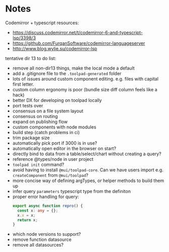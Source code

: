 # Notes

Codemirror + typescript resources:

- https://discuss.codemirror.net/t/codemirror-6-and-typescript-lsp/3398/3
- https://github.com/FurqanSoftware/codemirror-languageserver
- http://www.blog.wylie.su/codemirror-lsp

tentative dir 13 to do list:

- remove all non-dir13 things, make the local mode a default
- add a .gitignore file to the `.toolpad-generated` folder
- lots of issues around custom component editing. e.g. files with capital first letter.
- custom column ergonomy is poor (bundle size diff column feels like a hack)
- better DX for developing on toolpad locally
- port tests over
- consensus on a file system layout
- consensus on routing
- expand on publishing flow
- custom components with node modules
- build step (catch problems in ci)
- trim package size
- automatically pick port if 3000 is in use?
- automatically open editor in the browser on start?
- directly bind to data from a table/select/chart without creating a query?
- reference @types/node in user project
- `toolpad init` command?
- avoid having to install `@mui/toolpad-core`. Can we have users import e.g. `createComponent` from `@mui/toolpad`?
- more concise way of defining argTypes, or helper methods to build them up
- infer query `parameters` typescript type from the definiton
- proper error handling for query:
  ```ts
  export async function repro() {
    const x: any = {};
    x.x = x;
    return x;
  }
  ```
- which node versions to support?
- remove function datasource
- remove all datasources?
